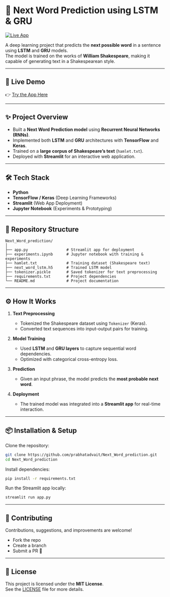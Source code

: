 # 📝 Next Word Prediction using LSTM & GRU

[![Live App](https://img.shields.io/badge/Streamlit-Live%20Demo-brightgreen?logo=streamlit)](https://nextwordpredictions.streamlit.app/)

A deep learning project that predicts the **next possible word** in a sentence using **LSTM** and **GRU** models.  
The model is trained on the works of **William Shakespeare**, making it capable of generating text in a Shakespearean style.

---

## 🚀 Live Demo
👉 [Try the App Here](https://nextwordpredictions.streamlit.app/)

---

## ✨ Project Overview
- Built a **Next Word Prediction model** using **Recurrent Neural Networks (RNNs)**.  
- Implemented both **LSTM** and **GRU** architectures with **TensorFlow** and **Keras**.  
- Trained on a **large corpus of Shakespeare’s text** (`hamlet.txt`).  
- Deployed with **Streamlit** for an interactive web application.  

---

## 🛠️ Tech Stack
- **Python**  
- **TensorFlow / Keras** (Deep Learning Frameworks)  
- **Streamlit** (Web App Deployment)  
- **Jupyter Notebook** (Experiments & Prototyping)  

---

## 📂 Repository Structure
```
Next_Word_prediction/
│
├── app.py                 # Streamlit app for deployment
├── experiments.ipynb      # Jupyter notebook with training & experiments
├── hamlet.txt             # Training dataset (Shakespeare text)
├── next_word_lstm.h5      # Trained LSTM model
├── tokenizer.pickle       # Saved tokenizer for text preprocessing
├── requirements.txt       # Project dependencies
└── README.md              # Project documentation
```

---

## ⚙️ How It Works
1. **Text Preprocessing**  
   - Tokenized the Shakespeare dataset using `Tokenizer` (Keras).  
   - Converted text sequences into input-output pairs for training.  

2. **Model Training**  
   - Used **LSTM** and **GRU layers** to capture sequential word dependencies.  
   - Optimized with categorical cross-entropy loss.  

3. **Prediction**  
   - Given an input phrase, the model predicts the **most probable next word**.  

4. **Deployment**  
   - The trained model was integrated into a **Streamlit app** for real-time interaction.  

---

## 📦 Installation & Setup
Clone the repository:
```bash
git clone https://github.com/prabhatadvait/Next_Word_prediction.git
cd Next_Word_prediction
```

Install dependencies:
```bash
pip install -r requirements.txt
```

Run the Streamlit app locally:
```bash
streamlit run app.py
```

---

## 🤝 Contributing
Contributions, suggestions, and improvements are welcome!  
- Fork the repo  
- Create a branch  
- Submit a PR 🚀  

---

## 📄 License
This project is licensed under the **MIT License**.  
See the [LICENSE](LICENSE) file for more details.  
